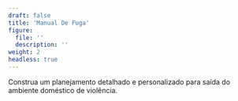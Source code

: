 ```yaml
---
draft: false
title: 'Manual De Fuga'
figure:
  file: ''
  description: ''
weight: 2
headless: true
---
```

Construa um planejamento detalhado e personalizado para saída do ambiente doméstico de violência.
